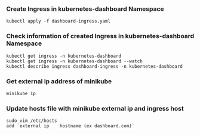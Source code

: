 ### Create Ingress in kubernetes-dashboard Namespace
    kubectl apply -f dashboard-ingress.yaml

### Check information of created Ingress in kubernetes-dashboard Namespace
    kubectl get ingress -n kubernetes-dashboard
    kubectl get ingress -n kubernetes-dashboard --watch
    kubectl describe ingress dashboard-ingress -n kubernetes-dashboard

### Get external ip address of minikube
    minikube ip

### Update hosts file with minikube external ip and ingress host
    sudo vim /etc/hosts
    add `external ip    hostname (ex dashboard.com)`
